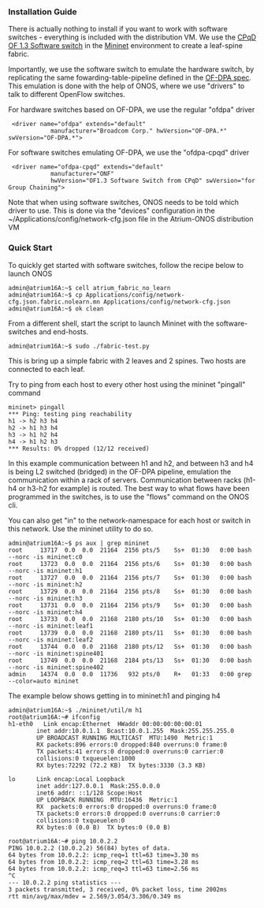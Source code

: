 ### Installation Guide

There is actually nothing to install if you want to work with software switches - everything is included with the distribution VM. We use the [CPqD OF 1.3 Software switch](https://github.com/CPqD/ofsoftswitch13) in the [Mininet](http://mininet.org/) environment to create a leaf-spine fabric.

Importantly, we use the software switch to emulate the hardware switch, by replicating the same fowarding-table-pipeline defined in the [OF-DPA spec](https://github.com/Broadcom-Switch/of-dpa/tree/master/OF-DPA-2.0). This emulation is done with the help of ONOS, where we use "drivers" to talk to different OpenFlow switches.

For hardware switches based on OF-DPA, we use the regular "ofdpa" driver

     <driver name="ofdpa" extends="default"
                manufacturer="Broadcom Corp." hwVersion="OF-DPA.*" swVersion="OF-DPA.*">

For software switches emulating OF-DPA, we use the "ofdpa-cpqd" driver

     <driver name="ofdpa-cpqd" extends="default"
                manufacturer="ONF"
                hwVersion="OF1.3 Software Switch from CPqD" swVersion="for Group Chaining">
        
Note that when using software switches, ONOS needs to be told which driver to use. This is done via the "devices" configuration in the ~/Applications/config/network-cfg.json file in the Atrium-ONOS distribution VM

### Quick Start

To quickly get started with software switches, follow the recipe below to launch ONOS

    admin@atrium16A:~$ cell atrium_fabric_no_learn
    admin@atrium16A:~$ cp Applications/config/network-cfg.json.fabric.nolearn.mn Applications/config/network-cfg.json
    admin@atrium16A:~$ ok clean

From a different shell, start the script to launch Mininet with the software-switches and end-hosts.

    admin@atrium16A:~$ sudo ./fabric-test.py

This is bring up a simple fabric with 2 leaves and 2 spines. Two hosts are connected to each leaf.

<pic>

Try to ping from each host to every other host using the mininet "pingall" command

	mininet> pingall
	*** Ping: testing ping reachability
	h1 -> h2 h3 h4
    h2 -> h1 h3 h4 
	h3 -> h1 h2 h4 
	h4 -> h1 h2 h3 
	*** Results: 0% dropped (12/12 received)

In this example communication between h1 and h2, and between h3 and h4 is being L2 switched (bridged) in the OF-DPA pipeline, emulation the communication within a rack of servers. Communication between racks (h1-h4 or h3-h2 for example) is routed. The best way to what flows have been programmed in the switches, is to use the "flows" command on the ONOS cli.

You can also get "in" to the network-namespace for each host or switch in this network. Use the mininet utility to do so.

	admin@atrium16A:~$ ps aux | grep mininet
	root     13717  0.0  0.0  21164  2156 pts/5    Ss+  01:30   0:00 bash --norc -is mininet:c0
	root     13723  0.0  0.0  21164  2156 pts/6    Ss+  01:30   0:00 bash --norc -is mininet:h1
	root     13727  0.0  0.0  21164  2156 pts/7    Ss+  01:30   0:00 bash --norc -is mininet:h2
	root     13729  0.0  0.0  21164  2156 pts/8    Ss+  01:30   0:00 bash --norc -is mininet:h3
	root     13731  0.0  0.0  21164  2156 pts/9    Ss+  01:30   0:00 bash --norc -is mininet:h4
	root     13733  0.0  0.0  21168  2180 pts/10   Ss+  01:30   0:00 bash --norc -is mininet:leaf1
	root     13739  0.0  0.0  21168  2180 pts/11   Ss+  01:30   0:00 bash --norc -is mininet:leaf2
	root     13744  0.0  0.0  21168  2180 pts/12   Ss+  01:30   0:00 bash --norc -is mininet:spine401
	root     13749  0.0  0.0  21168  2184 pts/13   Ss+  01:30   0:00 bash --norc -is mininet:spine402
	admin    14374  0.0  0.0  11736   932 pts/0    R+   01:33   0:00 grep --color=auto mininet

The example below shows getting in to mininet:h1 and pinging h4

	admin@atrium16A:~$ ./mininet/util/m h1
	root@atrium16A:~# ifconfig
	h1-eth0   Link encap:Ethernet  HWaddr 00:00:00:00:00:01  
    		inet addr:10.0.1.1  Bcast:10.0.1.255  Mask:255.255.255.0
          	UP BROADCAST RUNNING MULTICAST  MTU:1490  Metric:1
          	RX packets:896 errors:0 dropped:840 overruns:0 frame:0
          	TX packets:41 errors:0 dropped:0 overruns:0 carrier:0
          	collisions:0 txqueuelen:1000 
          	RX bytes:72292 (72.2 KB)  TX bytes:3330 (3.3 KB)

	lo      Link encap:Local Loopback  
    		inet addr:127.0.0.1  Mask:255.0.0.0
          	inet6 addr: ::1/128 Scope:Host
          	UP LOOPBACK RUNNING  MTU:16436  Metric:1
          	RX	packets:0 errors:0 dropped:0 overruns:0 frame:0
          	TX packets:0 errors:0 dropped:0 overruns:0 carrier:0
          	collisions:0 txqueuelen:0 
          	RX bytes:0 (0.0 B)  TX bytes:0 (0.0 B)

	root@atrium16A:~# ping 10.0.2.2
	PING 10.0.2.2 (10.0.2.2) 56(84) bytes of data.
	64 bytes from 10.0.2.2: icmp_req=1 ttl=63 time=3.30 ms
	64 bytes from 10.0.2.2: icmp_req=2 ttl=63 time=3.28 ms
	64 bytes from 10.0.2.2: icmp_req=3 ttl=63 time=2.56 ms
	^C
	--- 10.0.2.2 ping statistics ---
	3 packets transmitted, 3 received, 0% packet loss, time 2002ms
	rtt min/avg/max/mdev = 2.569/3.054/3.306/0.349 ms
 